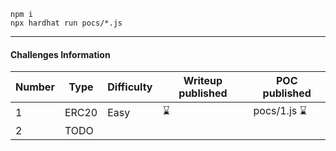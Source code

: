 

```shell
npm i
npx hardhat run pocs/*.js
```



----

#### Challenges Information


| Number 	| Type  	| Difficulty 	|   Writeup published	| POC published      	|
|--------	|-------	|------------	|---	|--------------------	|
| 1      	| ERC20 	| Easy       	|   ⌛	| pocs/1.js ⌛ 	|
|   2     	|      TODO 	|            	|   	|                    	|
